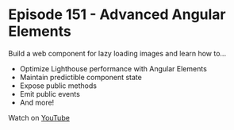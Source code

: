 # Episode 151 - Advanced Angular Elements

Build a web component for lazy loading images and learn how to...

- Optimize Lighthouse performance with Angular Elements
- Maintain predictible component state
- Expose public methods
- Emit public events
- And more!

Watch on [YouTube](https://youtube.com/AngularFirebase)
